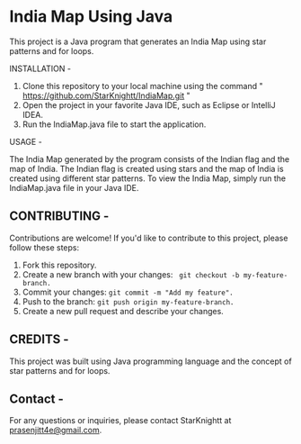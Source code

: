 # India Map Using Java
This project is a Java program that generates an India Map using star patterns and for loops.

INSTALLATION - 

1. Clone this repository to your local machine using the command " https://github.com/StarKnightt/IndiaMap.git "
2. Open the project in your favorite Java IDE, such as Eclipse or IntelliJ IDEA.
3. Run the IndiaMap.java file to start the application.

USAGE - 

The India Map generated by the program consists of the Indian flag and the map of India. The Indian flag is created using stars and the map of India is created using different star patterns.
To view the India Map, simply run the IndiaMap.java file in your Java IDE.



## CONTRIBUTING -

Contributions are welcome! If you'd like to contribute to this project, please follow these steps:

1. Fork this repository. 
2. Create a new branch with your changes: ` git checkout -b my-feature-branch.`
3. Commit your changes: `git commit -m "Add my feature".`
4. Push to the branch: `git push origin my-feature-branch.`
5. Create a new pull request and describe your changes.

## CREDITS -

This project was built using Java programming language and the concept of star patterns and for loops.

## Contact -

For any questions or inquiries, please contact StarKnightt at prasenjitt4e@gmail.com.

